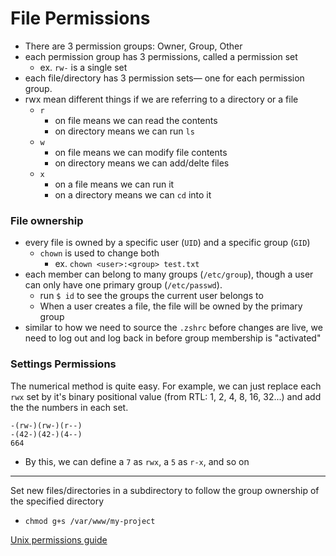 
# File Permissions
- There are 3 permission groups: Owner, Group, Other
- each permission group has 3 permissions, called a permission set
	- ex. `rw-` is a single set
- each file/directory has 3 permission sets— one for each permission group.
- rwx mean different things if we are referring to a directory or a file
	- `r` 
		- on file means we can read the contents 
		- on directory means we can run `ls`
	- `w` 
		- on file means we can modify file contents
		- on directory means we can add/delte files 
	- `x`
		- on a file means we can run it
		- on a directory means we can `cd` into it 


### File ownership
- every file is owned by a specific user (`UID`) and a specific group (`GID`)
	- `chown` is used to change both
		- ex. `chown <user>:<group> test.txt`
- each member can belong to many groups (`/etc/group`), though a user can only have one primary group (`/etc/passwd`).
	- run `$ id` to see the groups the current user belongs to
	- When a user creates a file, the file will be owned by the primary group
- similar to how we need to source the `.zshrc` before changes are live, we need to log out and log back in before group membership is "activated"

### Settings Permissions
The numerical method is quite easy. For example, we can just replace each `rwx` set by it's binary positional value (from RTL: 1, 2, 4, 8, 16, 32...) and add the the numbers in each set.
```
-(rw-)(rw-)(r--)
-(42-)(42-)(4--)
664
```
- By this, we can define a `7` as `rwx`, a `5` as `r-x`, and so on

* * *

Set new files/directories in a subdirectory to follow the group ownership of the specified directory
- `chmod g+s /var/www/my-project`

[Unix permissions guide](https://support.plex.tv/articles/200288596-linux-permissions-guide/)